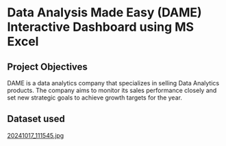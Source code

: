 # Data Analysis Made Easy (DAME) Interactive Dashboard using MS Excel
## Project Objectives
DAME is a data analytics company that specializes in selling Data Analytics products. The company aims to monitor its sales performance closely and set new strategic goals to achieve growth targets for the year.

## Dataset used
[20241017_111545.jpg](https://github.com/OrisTheAnalyst/Data-Analysis-Excel-Dashboard/blob/548087f2b558bf4de01ec28e51315e9c55a5672b/20241017_111545.jpg)

